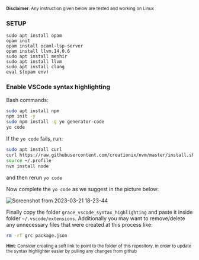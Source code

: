 
<sub>**Disclaimer**: Any instruction given below are tested and working on Linux</sub>

### SETUP

```
sudo apt install opam
opam init
opam install ocaml-lsp-server
opam install llvm.14.0.6
sudo apt install menhir
sudo apt install llvm
sudo apt install clang
eval $(opam env)
```

### Enable VSCode syntax highlighting

Bash commands:
```bash
sudo apt install npm
npm init -y
sudo npm install -g yo generator-code
yo code
```

If the `yo code` fails, run:
```bash
sudo apt install curl
curl https://raw.githubusercontent.com/creationix/nvm/master/install.sh | bash 
source ~/.profile
nvm install node
```
and then rerun `yo code`

Now complete the `yo code` as we suggest in the picture below:

![Screenshot from 2023-03-21 18-23-44](https://user-images.githubusercontent.com/56654089/226679987-7c045192-9217-4815-95ac-7c8c944826d6.png)


Finally copy the folder `grace_vscode_syntax_highlighting` and paste it inside folder `~/.vscode/extensions`. Additionally you may want to remove/delete any unnecessary files that were created at this process like:
```bash
rm -rf grc package.json
```

<sub>**Hint**: Consider creating a soft link to point to the folder of this repository, in order to update the syntax highlighter easier by pulling any changes from github</sub>
